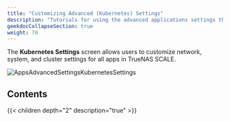 ```yaml
---
title: "Customizing Advanced (Kubernetes) Settings"
description: "Tutorials for using the advanced applications settings that are derived from the Kubernetes implementation in TrueNAS SCALE."
geekdocCollapseSection: true
weight: 70
---
```


The **Kubernetes Settings** screen allows users to customize network, system, and cluster settings for all apps in TrueNAS SCALE.

![AppsAdvancedSettingsKubernetesSettings](/images/SCALE/22.12/AppsAdvancedSettingsKubernetesSettings.png "Apps Advanced Settings")

## Contents

{{< children depth="2" description="true" >}}
